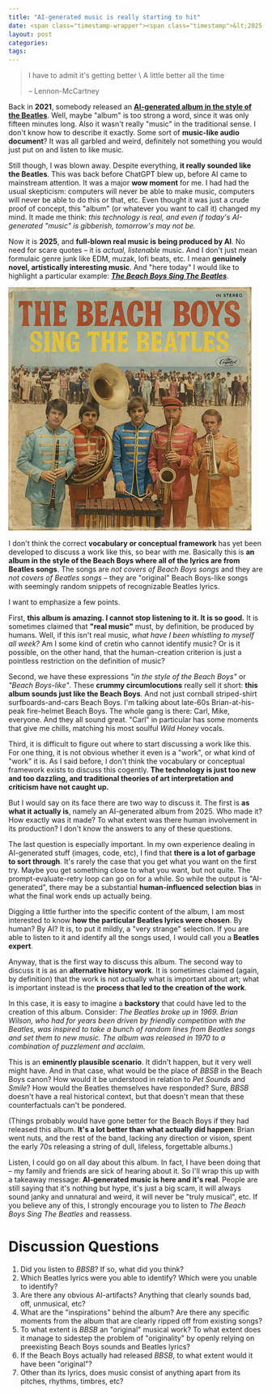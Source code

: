 ```yaml
---
title: "AI-generated music is really starting to hit"
date: <span class="timestamp-wrapper"><span class="timestamp">&lt;2025-10-07 Tue&gt;</span></span>
layout: post
categories: 
tags: 
---
```


> I have to admit it's getting better \\
> A little better all the time
> 
> &#x2013; Lennon-McCartney

Back in **2021**, somebody released an **[AI-generated album in the style of the Beatles](https://www.youtube.com/watch?v=a-kClj7YhRg)**. Well, maybe "album" is too strong a word, since it was only fifteen minutes long. Also it wasn't really "music" in the traditional sense. I don't know how to describe it exactly. Some sort of **music-like audio document**? It was all garbled and weird, definitely not something you would just put on and listen to like music.

Still though, I was blown away. Despite everything, **it really sounded like the Beatles**. This was back before ChatGPT blew up, before AI came to mainstream attention. It was a major **wow moment** for me. I had had the usual skepticism: computers will never be able to make music, computers will never be able to do this or that, etc. Even thought it was just a crude proof of concept, this "album" (or whatever you want to call it) changed my mind. It made me think: *this technology is real, and even if today's AI-generated "music" is gibberish, tomorrow's may not be.*

Now it is **2025**, and **full-blown real music is being produced by AI**. No need for scare quotes &#x2013; it is *actual, listenable* music. And I don't just mean formulaic genre junk like EDM, muzak, lofi beats, etc. I mean **genuinely novel, artistically interesting music**. And "here today" I would like to highlight a particular example: ***[The Beach Boys Sing The Beatles](https://www.youtube.com/watch?v=Dv0L5Cjn0og)***.

![img](/assets/ai-generated-music/the-beach-boys-sing-the-beatles.jpg)

I don't think the correct **vocabulary or conceptual framework** has yet been developed to discuss a work like this, so bear with me. Basically this is **an album in the style of the Beach Boys where all of the lyrics are from Beatles songs**. The songs are *not covers of Beach Boys songs* and they are *not covers of Beatles songs* &#x2013; they are "original" Beach Boys-like songs with seemingly random snippets of recognizable Beatles lyrics.

I want to emphasize a few points.

First, **this album is amazing. I cannot stop listening to it. It is so good.** It is sometimes claimed that **"real music"** must, by definition, be produced by humans. Well, if this isn't real music, *what have I been whistling to myself all week?* Am I some kind of cretin who cannot identify music? Or is it possible, on the other hand, that the human-creation criterion is just a pointless restriction on the definition of music?

Second, we have these expressions *"in the style of the Beach Boys"* or *"Beach Boys-like"*. These **crummy circumlocutions** really sell it short: **this album sounds just like the Beach Boys**. And not just cornball striped-shirt surfboards-and-cars Beach Boys. I'm talking about late-60s Brian-at-his-peak fire-helmet Beach Boys. The whole gang is there: Carl, Mike, everyone. And they all sound great. "Carl" in particular has some moments that give me chills, matching his most soulful *Wild Honey* vocals.

Third, it is difficult to figure out where to start discussing a work like this. For one thing, it is not obvious whether it even is a "work", or what kind of "work" it is. As I said before, I don't think the vocabulary or conceptual framework exists to discuss this cogently. **The technology is just too new and too dazzling, and traditional theories of art interpretation and criticism have not caught up.**

But I would say on its face there are two way to discuss it. The first is **as what it actually is**, namely an AI-generated album from 2025. Who made it? How exactly was it made? To what extent was there human involvement in its production? I don't know the answers to any of these questions.

The last question is especially important. In my own experience dealing in AI-generated stuff (images, code, etc), I find that **there is a lot of garbage to sort through**. It's rarely the case that you get what you want on the first try. Maybe you get something close to what you want, but not quite. The prompt-evaluate-retry loop can go on for a while. So while the output is "AI-generated", there may be a substantial **human-influenced selection bias** in what the final work ends up actually being.

Digging a little further into the specific content of the album, I am most interested to know **how the particular Beatles lyrics were chosen**. By human? By AI? It is, to put it mildly, a "very strange" selection. If you are able to listen to it and identify all the songs used, I would call you a **Beatles expert**.

Anyway, that is the first way to discuss this album. The second way to discuss it is as an **alternative history work**. It is sometimes claimed (again, by definition) that the work is not actually what is important about art; what is important instead is the **process that led to the creation of the work**.

In this case, it is easy to imagine a **backstory** that could have led to the creation of this album. Consider: *The Beatles broke up in 1969. Brian Wilson, who had for years been driven by friendly competition with the Beatles, was inspired to take a bunch of random lines from Beatles songs and set them to new music. The album was released in 1970 to a combination of puzzlement and acclaim.*

This is an **eminently plausible scenario**. It didn't happen, but it very well might have. And in that case, what would be the place of *BBSB* in the Beach Boys canon? How would it be understood in relation to *Pet Sounds* and *Smile*? How would the Beatles themselves have responded? Sure, *BBSB* doesn't have a real historical context, but that doesn't mean that these counterfactuals can't be pondered.

(Things probably would have gone better for the Beach Boys if they had released this album. **It's a lot better than what actually did happen**: Brian went nuts, and the rest of the band, lacking any direction or vision, spent the early 70s releasing a string of dull, lifeless, forgettable albums.)

Listen, I could go on all day about this album. In fact, I have been doing that &#x2013; my family and friends are sick of hearing about it. So I'll wrap this up with a takeaway message: **AI-generated music is here and it's real**. People are still saying that it's nothing but hype, it's just a big scam, it will always sound janky and unnatural and weird, it will never be "truly musical", etc. If you believe any of this, I strongly encourage you to listen to *The Beach Boys Sing The Beatles* and reassess.


# Discussion Questions

1.  Did you listen to *BBSB*? If so, what did you think?
2.  Which Beatles lyrics were you able to identify? Which were you unable to identify?
3.  Are there any obvious AI-artifacts? Anything that clearly sounds bad, off, unmusical, etc?
4.  What are the "inspirations" behind the album? Are there any specific moments from the album that are clearly ripped off from existing songs?
5.  To what extent is *BBSB* an "original" musical work? To what extent does it manage to sidestep the problem of "originality" by openly relying on preexisting Beach Boys sounds and Beatles lyrics?
6.  If the Beach Boys actually had released *BBSB*, to what extent would it have been "original"?
7.  Other than its lyrics, does music consist of anything apart from its pitches, rhythms, timbres, etc?
